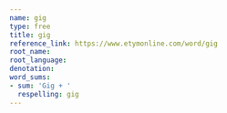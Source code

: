 ```yaml
---
name: gig
type: free
title: gig
reference_link: https://www.etymonline.com/word/gig
root_name: 
root_language: 
denotation: 
word_sums:
- sum: 'Gig + '
  respelling: gig
---
```

